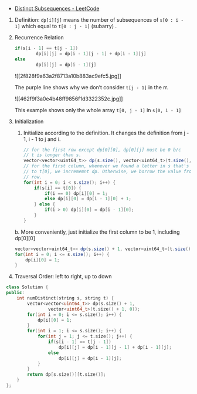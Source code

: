 - [Distinct Subsequences - LeetCode](https://leetcode.com/problems/distinct-subsequences/description/)

1. Definition: `dp[i][j]` means the number of subsequences of `s[0 : i - 1]` which equal to `t[0 : j - 1]` (subarry) .
2. Recurrence Relation
    
    ```cpp
    if(s[i - 1] == t[j - 1]) 
    		dp[i][j] = dp[i - 1][j - 1] + dp[i - 1][j]
    else
    		dp[i][j] = dp[i - 1][j]
    ```
    
    ![[2f828f9a63a2f8713a10b883ac9efc5.jpg]]
    
    The purple line shows why we don’t consider `t[j - 1]` in the rr.
    
    ![[462f9f3a0e4b48ff9856f1d3322352c.jpg]]
    
    This example shows only the whole array `t[0, j - 1]` in `s[0, i - 1]`
    
3. Initialization
    
    1. Initialize according to the definition. It changes the definition from j - 1, i - 1 to j and i. 
        
        ```Java
        // for the first row except dp[0][0], dp[0][j] must be 0 b/c
        // t is longer than s.
        vector<vector<uint64_t>> dp(s.size(), vector<uint64_t>(t.size(), 0));
        // for the first column, whenever we found a letter in s that's equal
        // to t[0], we incrememnt dp. Otherwise, we borrow the value from last
        // row. 
        for(int i = 0; i < s.size(); i++) {
            if(s[i] == t[0]) {
                if(i == 0) dp[i][0] = 1;
                else dp[i][0] = dp[i - 1][0] + 1;
            } else {
                if(i > 0) dp[i][0] = dp[i - 1][0];
            }
        }
        ```
        
    
    b. More conveniently, just initialize the first column to be 1, including dp[0][0]
    
    ```Java
    vector<vector<uint64_t>> dp(s.size() + 1, vector<uint64_t>(t.size() + 1, 0));
    for(int i = 0; i <= s.size(); i++) {
        dp[i][0] = 1;
    }
    ```
    
4. Traversal Order: left to right, up to down

```C++
class Solution {
public:
    int numDistinct(string s, string t) {
        vector<vector<uint64_t>> dp(s.size() + 1, 
                vector<uint64_t>(t.size() + 1, 0));
        for(int i = 0; i <= s.size(); i++) {
            dp[i][0] = 1;
        }
        for(int i = 1; i <= s.size(); i++) {
            for(int j = 1; j <= t.size(); j++) {
                if(s[i - 1] == t[j - 1])
                    dp[i][j] = dp[i - 1][j - 1] + dp[i - 1][j];
                else
                    dp[i][j] = dp[i - 1][j];
            }
        }
        return dp[s.size()][t.size()];
    }
};
```